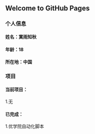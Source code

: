 ## Welcome to GitHub Pages

### 个人信息
#### 姓名：寞雨知秋
#### 年龄：18
#### 所在地：中国

### 项目
#### 当前项目：
1.无
#### 已完成：
1.优学院自动化脚本

